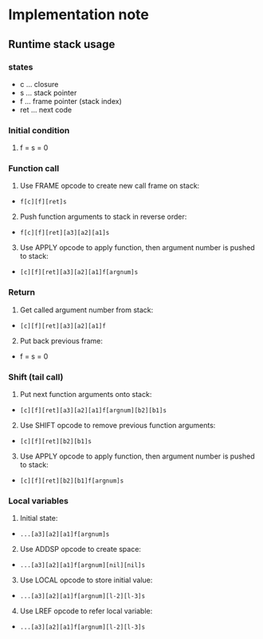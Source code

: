 Implementation note
===================

## Runtime stack usage
### states
* c   ... closure
* s   ... stack pointer
* f   ... frame pointer (stack index)
* ret ... next code

### Initial condition
1. f = s = 0

### Function call
1. Use FRAME opcode to create new call frame on stack:
  - `f[c][f][ret]s`
2. Push function arguments to stack in reverse order:
  - `f[c][f][ret][a3][a2][a1]s`
3. Use APPLY opcode to apply function,
   then argument number is pushed to stack:
  - `[c][f][ret][a3][a2][a1]f[argnum]s`

### Return
1. Get called argument number from stack:
  - `[c][f][ret][a3][a2][a1]f`
2. Put back previous frame:
  - f = s = 0

### Shift (tail call)
1. Put next function arguments onto stack:
  - `[c][f][ret][a3][a2][a1]f[argnum][b2][b1]s`
2. Use SHIFT opcode to remove previous function arguments:
  - `[c][f][ret][b2][b1]s`
3. Use APPLY opcode to apply function,
   then argument number is pushed to stack:
  - `[c][f][ret][b2][b1]f[argnum]s`

### Local variables
1. Initial state:
  - `...[a3][a2][a1]f[argnum]s`
2. Use ADDSP opcode to create space:
  - `...[a3][a2][a1]f[argnum][nil][nil]s`
3. Use LOCAL opcode to store initial value:
  - `...[a3][a2][a1]f[argnum][l-2][l-3]s`
4. Use LREF opcode to refer local variable:
  - `...[a3][a2][a1]f[argnum][l-2][l-3]s`
